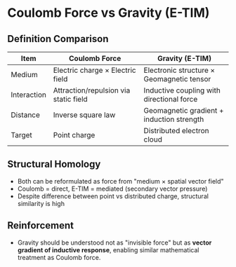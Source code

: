 # Coulomb Force vs Gravity (E-TIM)

## Definition Comparison

| Item         | Coulomb Force                      | Gravity (E-TIM)                          |
|--------------|------------------------------------|------------------------------------------|
| Medium       | Electric charge × Electric field   | Electronic structure × Geomagnetic tensor |
| Interaction  | Attraction/repulsion via static field | Inductive coupling with directional force |
| Distance     | Inverse square law                 | Geomagnetic gradient + induction strength |
| Target       | Point charge                       | Distributed electron cloud               |

## Structural Homology

- Both can be reformulated as force from "medium × spatial vector field"
- Coulomb = direct, E-TIM = mediated (secondary vector pressure)
- Despite difference between point vs distributed charge, structural similarity is high

## Reinforcement

- Gravity should be understood not as "invisible force" but as **vector gradient of inductive response**, enabling similar mathematical treatment as Coulomb force.

